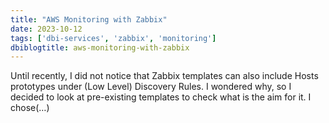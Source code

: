 ```yaml
---
title: "AWS Monitoring with Zabbix"
date: 2023-10-12
tags: ['dbi-services', 'zabbix', 'monitoring']
dbiblogtitle: aws-monitoring-with-zabbix
---
```

Until recently, I did not notice that Zabbix templates can also include Hosts prototypes under (Low Level) Discovery Rules. I wondered why, so I decided to look at pre-existing templates to check what is the aim for it. I chose(…)